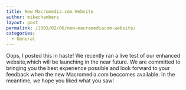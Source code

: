 ```yaml
---
title: New Macromedia.com Website
author: mikechambers
layout: post
permalink: /2003/02/06/new-macromediacom-website/
categories:
  - General
---
```



Oops, I posted this in haste! We recently ran a live test of our enhanced website,which will be launching in the near future. We are committed to bringing you the best experience possible and look forward to your feedback when the new Macromedia.com beccomes available. In the meantime, we hope you liked what you saw!
